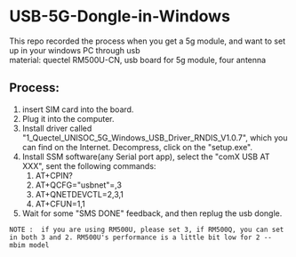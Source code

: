 # USB-5G-Dongle-in-Windows
This repo recorded the process when you get a 5g module, and want to set up in your windows PC through usb\
 material: quectel RM500U-CN, usb board for 5g module, four antenna 

## Process: 

 1. insert SIM card into the board.
 2. Plug it into the computer.
 3. Install driver called "1_Quectel_UNISOC_5G_Windows_USB_Driver_RNDIS_V1.0.7", which you can find on the Internet. Decompress, click on the "setup.exe".
 4. Install SSM software(any Serial port app), select the "comX USB AT XXX", sent the following commands:
    1. AT+CPIN?
    2. AT+QCFG="usbnet"=,3 
    3. AT+QNETDEVCTL=2,3,1
    4. AT+CFUN=1,1
  5. Wait for some "SMS DONE" feedback, and then replug the usb dongle. 

  `NOTE :  if you are using RM500U, please set 3, if RM500Q, you can set in both 3 and 2. RM500U's performance is a little bit low for 2 -- mbim model`

